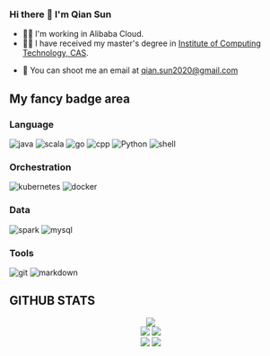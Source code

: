 ### Hi there :wave: I'm Qian Sun
* :man_technologist: I'm working in Alibaba Cloud.
* 👨‍🎓 I have received my master's degree in [Institute of Computing Technology, CAS](http://www.ict.ac.cn/).
<!-- * :pencil2: I write articles on my blog [@Qian Sun](https://www.yuque.com/qian.sun). -->
* :email: You can shoot me an email at <qian.sun2020@gmail.com>

## My fancy badge area
### Language
![java](https://img.shields.io/badge/Java-ED8B00?style=for-the-badge&logo=openjdk&logoColor=white) ![scala](https://img.shields.io/badge/Scala-DC322F?style=for-the-badge&logo=scala&logoColor=white) ![go](https://img.shields.io/badge/Go-00ADD8?style=for-the-badge&logo=go&logoColor=white) ![cpp](https://img.shields.io/badge/C%2B%2B-00599C?style=for-the-badge&logo=c%2B%2B&logoColor=white) ![Python](https://img.shields.io/badge/Python-3776AB?style=for-the-badge&logo=python&logoColor=white) ![shell](https://img.shields.io/badge/Shell_Script-121011?style=for-the-badge&logo=gnu-bash&logoColor=white)
### Orchestration
![kubernetes](https://img.shields.io/badge/kubernetes-3371e3.svg?&style=for-the-badge&logo=kubernetes&logoColor=white) ![docker](https://img.shields.io/badge/docker-007bff.svg?&style=for-the-badge&logo=docker&logoColor=white)
### Data
![spark](https://img.shields.io/badge/spark-fd7e14.svg?&style=for-the-badge&logo=apache%20spark&logoColor=white)  ![mysql](https://img.shields.io/badge/MySQL-00000F?style=for-the-badge&logo=mysql&logoColor=white)  
### Tools
![git](https://img.shields.io/badge/git%20-%23F05032.svg?&style=for-the-badge&logo=git&logoColor=white) ![markdown](https://img.shields.io/badge/Markdown-000000?style=for-the-badge&logo=markdown&logoColor=white)

## GITHUB STATS 

<div id="github_stats" align="center">
  <div>
    <a><img src="http://github-profile-summary-cards.vercel.app/api/cards/profile-details?username=dcoliversun&theme=github" /></a>
  </div>
  
  <div>
    <a><img src="http://github-profile-summary-cards.vercel.app/api/cards/repos-per-language?username=dcoliversun&theme=github" /></a>
    <a><img src="http://github-profile-summary-cards.vercel.app/api/cards/most-commit-language?username=dcoliversun&theme=github" /></a>
  </div>
  
  <div>
    <a><img src="http://github-profile-summary-cards.vercel.app/api/cards/stats?username=dcoliversun&theme=github" /></a>
    <a><img src="http://github-profile-summary-cards.vercel.app/api/cards/productive-time?username=dcoliversun&theme=github&utcOffset=8" /></a>
  </div>
</div>
